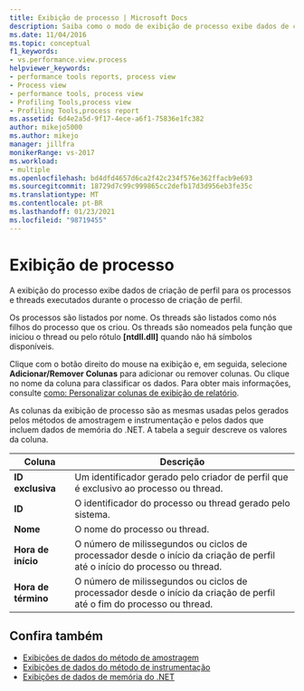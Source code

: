 ```yaml
---
title: Exibição de processo | Microsoft Docs
description: Saiba como o modo de exibição de processo exibe dados de criação de perfil para os processos e threads que foram executados durante a execução da criação de perfil.
ms.date: 11/04/2016
ms.topic: conceptual
f1_keywords:
- vs.performance.view.process
helpviewer_keywords:
- performance tools reports, process view
- Process view
- performance tools, process view
- Profiling Tools,process view
- Profiling Tools,process report
ms.assetid: 6d4e2a5d-9f17-4ece-a6f1-75836e1fc382
author: mikejo5000
ms.author: mikejo
manager: jillfra
monikerRange: vs-2017
ms.workload:
- multiple
ms.openlocfilehash: bd4dfd4657d6ca2f42c234f576e362ffacb9e693
ms.sourcegitcommit: 18729d7c99c999865cc2defb17d3d956eb3fe35c
ms.translationtype: MT
ms.contentlocale: pt-BR
ms.lasthandoff: 01/23/2021
ms.locfileid: "98719455"
---
```

# <a name="process-view"></a>Exibição de processo
A exibição do processo exibe dados de criação de perfil para os processos e threads executados durante o processo de criação de perfil.

 Os processos são listados por nome. Os threads são listados como nós filhos do processo que os criou. Os threads são nomeados pela função que iniciou o thread ou pelo rótulo **[ntdll.dll]** quando não há símbolos disponíveis.

 Clique com o botão direito do mouse na exibição e, em seguida, selecione **Adicionar/Remover Colunas** para adicionar ou remover colunas. Ou clique no nome da coluna para classificar os dados. Para obter mais informações, consulte [como: Personalizar colunas de exibição de relatório](../profiling/how-to-customize-report-view-columns.md).

 As colunas da exibição de processo são as mesmas usadas pelos gerados pelos métodos de amostragem e instrumentação e pelos dados que incluem dados de memória do .NET. A tabela a seguir descreve os valores da coluna.

|Coluna|Descrição|
|------------|-----------------|
|**ID exclusiva**|Um identificador gerado pelo criador de perfil que é exclusivo ao processo ou thread.|
|**ID**|O identificador do processo ou thread gerado pelo sistema.|
|**Nome**|O nome do processo ou thread.|
|**Hora de início**|O número de milissegundos ou ciclos de processador desde o início da criação de perfil até o início do processo ou thread.|
|**Hora de término**|O número de milissegundos ou ciclos de processador desde o início da criação de perfil até o fim do processo ou thread.|

## <a name="see-also"></a>Confira também
- [Exibições de dados do método de amostragem](../profiling/profiler-sampling-method-data-views.md)
- [Exibições de dados do método de instrumentação](../profiling/instrumentation-method-data-views.md)
- [Exibições de dados de memória do .NET](../profiling/dotnet-memory-data-views.md)
